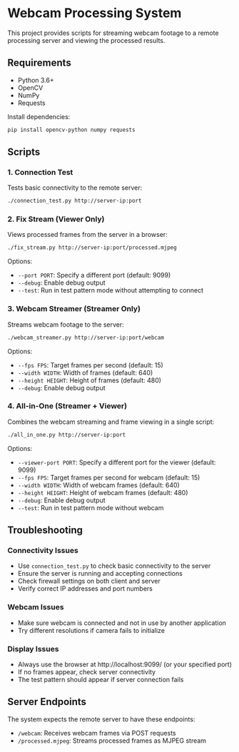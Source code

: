 # Webcam Processing System

This project provides scripts for streaming webcam footage to a remote processing server and viewing the processed results.

## Requirements

- Python 3.6+
- OpenCV
- NumPy
- Requests

Install dependencies:
```bash
pip install opencv-python numpy requests
```

## Scripts

### 1. Connection Test

Tests basic connectivity to the remote server:

```bash
./connection_test.py http://server-ip:port
```

### 2. Fix Stream (Viewer Only)

Views processed frames from the server in a browser:

```bash
./fix_stream.py http://server-ip:port/processed.mjpeg
```

Options:
- `--port PORT`: Specify a different port (default: 9099)
- `--debug`: Enable debug output
- `--test`: Run in test pattern mode without attempting to connect

### 3. Webcam Streamer (Streamer Only)

Streams webcam footage to the server:

```bash
./webcam_streamer.py http://server-ip:port/webcam
```

Options:
- `--fps FPS`: Target frames per second (default: 15)
- `--width WIDTH`: Width of frames (default: 640)
- `--height HEIGHT`: Height of frames (default: 480)
- `--debug`: Enable debug output

### 4. All-in-One (Streamer + Viewer)

Combines the webcam streaming and frame viewing in a single script:

```bash
./all_in_one.py http://server-ip:port
```

Options:
- `--viewer-port PORT`: Specify a different port for the viewer (default: 9099)
- `--fps FPS`: Target frames per second for webcam (default: 15)
- `--width WIDTH`: Width of webcam frames (default: 640)
- `--height HEIGHT`: Height of webcam frames (default: 480)
- `--debug`: Enable debug output
- `--test`: Run in test pattern mode without webcam

## Troubleshooting

### Connectivity Issues
- Use `connection_test.py` to check basic connectivity to the server
- Ensure the server is running and accepting connections
- Check firewall settings on both client and server
- Verify correct IP addresses and port numbers

### Webcam Issues
- Make sure webcam is connected and not in use by another application
- Try different resolutions if camera fails to initialize

### Display Issues
- Always use the browser at http://localhost:9099/ (or your specified port)
- If no frames appear, check server connectivity
- The test pattern should appear if server connection fails

## Server Endpoints

The system expects the remote server to have these endpoints:
- `/webcam`: Receives webcam frames via POST requests
- `/processed.mjpeg`: Streams processed frames as MJPEG stream 